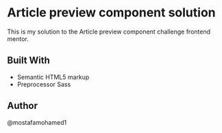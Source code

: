 # Article preview component solution

This is my solution to the Article preview component challenge frontend mentor.   



## Built With
- Semantic HTML5 markup
- Preprocessor Sass



## Author

@mostafamohamed1

